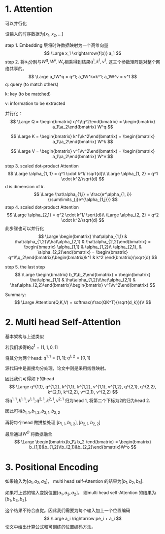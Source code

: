 # 1. Attention

可以并行化

设输入的时序数据为$[x_1,x_2,...]$

step 1. Embedding 层将时许数据映射为一个高维向量
$$
\Large x_1 \xrightarrow{f(x)} a_1
$$
step 2. 将$a_1$分别与$W^q, W^k, W_v$相乘得到结果$q^1, k^1, v^1$. 这三个参数矩阵是对整个网络共享的。
$$
\Large a_1W^q = q^1; a_1W^k=k^1; a_1W^v = v^1
$$
q: query (to match others)

k: key (to be matched)

v: information to be extracted

并行化：
$$
\Large Q = \begin{bmatrix} q^1\\q^2\end{bmatrix} = \begin{bmatrix} a_1\\a_2\end{bmatrix} W^q
$$

$$
\Large K = \begin{bmatrix} k^1\\k^2\end{bmatrix} = \begin{bmatrix} a_1\\a_2\end{bmatrix} W^k
$$

$$
\Large V = \begin{bmatrix} v^1\\v^2\end{bmatrix} = \begin{bmatrix} a_1\\a_2\end{bmatrix} W^v
$$

step 3. scaled dot-product Attention
$$
\Large \alpha_{1, 1} = q^1 \cdot k^1/ \sqrt{d}\\
\Large \alpha_{1, 2} = q^1 \cdot k^2/\sqrt{d}
$$
d is dimension of $k$.
$$
\Large \hat\alpha_{1,i} = \frac{e^\alpha_{1, i}}{\sum\limits_{j}e^{\alpha_{1,j}}}
$$
step 4. scaled dot-product Attention
$$
\Large \alpha_{2,1} = q^2 \cdot k^1/ \sqrt{d}\\
\Large \alpha_{2, 2} = q^2 \cdot k^2/\sqrt{d}
$$
此步骤也可以并行化
$$
\Large \begin{bmatrix} \hat\alpha_{1,1} & \hat\alpha_{1,2}\\\hat\alpha_{2,1} & \hat\alpha_{2,2}\end{bmatrix} =  \begin{bmatrix} \alpha_{1,1} & \alpha_{1,2}\\ \alpha_{2,1}, & \alpha_{2,2}\end{bmatrix} =  \begin{bmatrix} q^1\\q_2\end{bmatrix}\begin{bmatrix}k^1 & k^2 \end{bmatrix}/\sqrt{d}
$$




step 5. the last step
$$
\Large \begin{bmatrix} b_1\\b_2\end{bmatrix} =  \begin{bmatrix} \hat\alpha_{1,1} & \hat\alpha_{1,2}\\\hat\alpha_{2,1} & \hat\alpha_{2,2}\end{bmatrix}\begin{bmatrix} v^1\\v^2\end{bmatrix}
$$


Summary:
$$
\Large Attention(Q,K,V) = softmax(\frac{QK^T}{\sqrt{d_k}})V
$$

# 2. Multi head Self-Attention

基本架构与上述类似

若我们求得的$q^1 = [1, 1, 0, 1]$

将其分为两个head: $q^{1,1} = [1,1]; q^{1,2} = [0, 1]$

源代码中是直接均分处理，论文中则是采用线性映射。

因此我们可得如下的head
$$
\Large q^{1,1}, q^{1,2}, k^{1,1}, k^{1,2}, v^{1,1}, v^{1,2},  q^{2,1}, q^{2,2}, k^{2,1}, k^{2,2}, v^{2,1}, v^{2,2}
$$
将$q^{1,1}, k^{1,1}, v^{1,1}; q^{2,1}, k^{2,1}, v^{2,1}$ 归为head 1, 将第二个下标为2的归为head 2.

因此可得$b_{1,1}, b_{1,2}, b_{2,1}, b_{2,2}$

再将每个head 做拼接处理 $[b_{1,1}, b_{1,2}], [b_{2,1}, b_{2,2}]$

最后通过$W^O$ 将数据融合
$$
\Large \begin{bmatrix}b_1\\ b_2 \end{bmatrix} = \begin{bmatrix} b_{1,1}&b_{1,2}\\b_{2,1}&b_{2,2}\end{bmatrix}W^o
$$


# 3. Positional Encoding

如果输入为$[a_1, a_2, a_3]$， multi head self-Attention 的结果为$[b_1, b_2, b_3]$.

如果将上述的输入变换位置$[a_1, a_3, a_2]$， 则multi head self-Attention 的结果为$[b_1, b_3, b_2]$.

这个结果不符合直觉。因此我们需要为每个输入加上一个位置编码
$$
\Large a_i \rightarrow pe_i + a_i
$$
论文中给出计算公式和可训练的位置编码方法。










